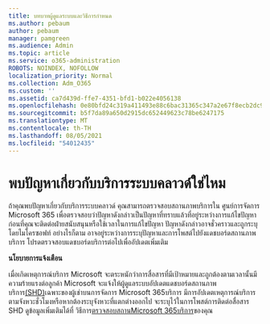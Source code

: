 ```yaml
---
title: บทบาทผู้ดูแลระบบและวิธีการกําหนด
ms.author: pebaum
author: pebaum
manager: pamgreen
ms.audience: Admin
ms.topic: article
ms.service: o365-administration
ROBOTS: NOINDEX, NOFOLLOW
localization_priority: Normal
ms.collection: Adm_O365
ms.custom: ''
ms.assetid: ca7d439d-ffe7-4351-bfd1-b022e4056138
ms.openlocfilehash: 0e80bfd24c319a411493e88c6bac31365c347a2e67f8ecb2dc9ba52fb24fc5d3
ms.sourcegitcommit: b5f7da89a650d2915dc652449623c78be6247175
ms.translationtype: MT
ms.contentlocale: th-TH
ms.lasthandoff: 08/05/2021
ms.locfileid: "54012435"
---
```

# <a name="experiencing-problems-with-a-cloud-service"></a>พบปัญหาเกี่ยวกับบริการระบบคลาวด์ใช่ไหม

ถ้าคุณพบปัญหาเกี่ยวกับบริการระบบคลาวด์ คุณสามารถตรวจสอบสถานภาพบริการใน ศูนย์การจัดการ Microsoft 365 เพื่อตรวจสอบว่าปัญหา[](https://admin.microsoft.com/AdminPortal/Home#/servicehealth)ดังกล่าวเป็นปัญหาที่ทราบแล้วที่อยู่ระหว่างการแก้ไขปัญหาก่อนที่คุณจะติดต่อฝ่ายสนับสนุนหรือใช้เวลาในการแก้ไขปัญหา ปัญหาดังกล่าวอาจชั่วคราวและถูกระบุโดยไมโครซอฟท์ อย่างไรก็ตาม อาจอยู่ระหว่างการระบุปัญหาและการโพสต์ไปยังแดชบอร์ดสถานภาพบริการ โปรดตรวจสอบแดชบอร์ดบริการต่อไปเพื่ออัปเดตเพิ่มเติม

**นโยบายการแจ้งเตือน**

เมื่อเกิดเหตุการณ์บริการ Microsoft จะตระหนักว่าการสื่อสารที่มีเป้าหมายและถูกต้องตามเวลานั้นมีความร้ายแรงต่อลูกค้า Microsoft จะแจ้งให้ผู้ดูแลระบบอัปเดตแดชบอร์ดสถานภาพบริการ[(SHD)](https://admin.microsoft.com/AdminPortal/Home#/servicehealth)เฉพาะของผู้เช่าบนการจัดการ Microsoft 365บริการ มีการอัปเดตเหตุการณ์บริการตามจังหวะชั่วโมงหรือหากต้องระบุจังหวะที่แตกต่างออกไป จะระบุไว้ในการโพสต์การติดต่อสื่อสาร SHD ดูข้อมูลเพิ่มเติมได้ที่ วิธีการ[ตรวจสอบสถานMicrosoft 365บริการ](https://docs.microsoft.com/office365/enterprise/view-service-health)ของคุณ

